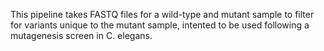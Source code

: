 This pipeline takes FASTQ files for a wild-type and mutant sample to filter for variants unique to the mutant sample, intented to be used following a mutagenesis screen in C. elegans.
